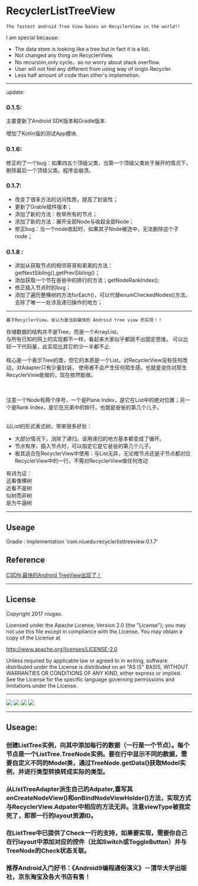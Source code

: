 # RecyclerListTreeView

`The fastest android Tree View bases on RecyclerView in the world!!`

I am special because:<br/>
* The data store is looking like a tree but in fact it is a list.<br/>
* Not changed any thing on RecyclerView.<br/>
* No recursion,only cycle，so no worry about stack overflow.<br/>
* User will not feel any different from using way of origin Recycler.<br/>
* Less half amount of code than other's implemetion.<br/>

---
update:
### 0.1.5:
主要更新了Android SDK版本和Gradle版本.

增加了Kotlin版的测试App模块.
### 0.1.6:
修正的了一个bug：如果四五个顶级父类，当第一个顶级父类处于展开的情况下，删除最后一个顶级父类，程序会崩溃。

### 0.1.7:
- 改变了很多方法的访问性质，提高了封装性；
- 更新了Grable插件版本；
- 添加了新的方法：枚举所有的节点；
- 添加了新的方法：展开全部Node与收起全部Node；
- 修正bug：当一个node收起时，如果其子Node被选中，无法删除这个子node；

### 0.1.8 :
- 添加从获取节点的相邻哥哥和弟弟的方法：getNextSibling(),getPrevSibling()；
- 添加获取一个节在爸爸中的排行的方法；getNodeRankIndex();
- 修正插入节点时的bug；
- 添加了遍历整棵树的方法forEach()，可以代替enumCheckedNodes()方法，去除了唯一一处涉及递归操作的地方；
---

`基于RecyclerView，自认为是当前最快的 Android tree view 的实现！！`

存储数据的结构并不是Tree，而是一个ArrayList。<br/>
与所有已知的网上的实现都不一样，看起来大家似乎都跳不出固定思维。
可以比较一下代码量，此实现比其它的少一半都不止.
<br/><br/>
核心是一个表示Tree的类，但它的本质是一个List。对RecyclerView没有任何改动，对Adapter只有少量封装，
使用者不会产生任何陌生感。也就是说你对原生RecyclerView能做的，现在依然能做。

<br/><br/>
注意一个Node有两个序号，一个是Plane Index，是它在List中的绝对位置；另一个是Rank Index，是它在兄弟中的排行，也就是爸爸的第几个儿子。
<br/><br/>

以List的形式表式树，带来很多好处：<br/>
* 大部分情况下，消除了递归。该用递归的地方基本都变成了循环。<br/>
* 节点有序，插入节点时，可以指定它是它爸爸的第几个儿子。<br/>
* 极其适合在RecyclerView中使用：与List无异，无论根节点还是子节点都对应RecyclerView中的一行，不需对RecyclerView做任何改动<br/>

有诗为证：<br/>
远看像棵树<br/>
近看不是树<br/>
似树而非树<br/>
是为牛逼树<br/>

---

## Useage

Gradle : implementation 'com.niuedu:recyclerlisttreeview:0.1.7'

## Reference
[CSDN:最快的Android TreeView出现了！](http://blog.csdn.net/nkmnkm/article/details/78985540)

---

## License

   Copyright 2017 niugao.

Licensed under the Apache License, Version 2.0 (the "License");
you may not use this file except in compliance with the License.
You may obtain a copy of the License at

   http://www.apache.org/licenses/LICENSE-2.0

Unless required by applicable law or agreed to in writing, software
distributed under the License is distributed on an "AS IS" BASIS,
WITHOUT WARRANTIES OR CONDITIONS OF ANY KIND, either express or implied.
See the License for the specific language governing permissions and
limitations under the License.

---

![](https://github.com/niugao/RecyclerListTreeView/blob/master/snapshots/1.png)
![](https://github.com/niugao/RecyclerListTreeView/blob/master/snapshots/2.png)
![](https://github.com/niugao/RecyclerListTreeView/blob/master/snapshots/3.png)
![](https://github.com/niugao/RecyclerListTreeView/blob/master/snapshots/4.png)

---

## Useage:<br/>
### 创建ListTree实例，向其中添加每行的数据（一行是一个节点）。每个节点是一个ListTree.TreeNode实例。要在行中显示不同的数据，需要自定义不同的Model类，通过TreeNode.getData()获取Model实例，并进行类型转换转成实际的类型。
### 从ListTreeAdapter派生自己的Adpater,重写其onCreateNodeView()和onBindNodeViewHolder()方法，实现方式与RecyclerView.Adpater中相应的方法无异。注意viewType被我定死了，即那一行的layout资源ID。
### 在ListTree中已提供了Check一行的支持，如果要实现，需要你自己在行layout中添加对应的控件（比如Switch或ToggleButton）并与TreeNode的Check状态关联。
### 推荐Android入门好书：《Android9编程通俗演义》－清华大学出版社，京东淘宝及各大书店有售！



